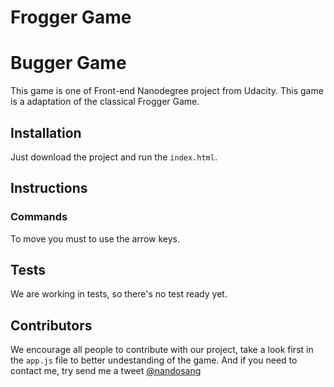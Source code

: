 Frogger Game
===============================

Bugger Game
======

This game is one of Front-end Nanodegree project from Udacity. This game is a adaptation of the classical Frogger Game. 

## Installation

Just download the project and run the `index.html`.

## Instructions

### Commands

To move you must to use the arrow keys.

## Tests

We are working in tests, so there's no test ready yet.

## Contributors

We encourage all people to contribute with our project, take a look first in the `app.js` file to better undestanding of the game.
And if you need to contact me, try send me a tweet [@nandosang](http://twitter.com/nandosang)